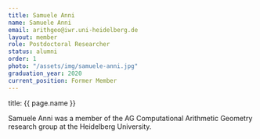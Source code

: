 ```yaml
---
title: Samuele Anni
name: Samuele Anni
email: arithgeo@iwr.uni-heidelberg.de
layout: member
role: Postdoctoral Researcher
status: alumni
order: 1
photo: "/assets/img/samuele-anni.jpg"
graduation_year: 2020
current_position: Former Member
---
```

title: {{ page.name }}

Samuele Anni was a member of the AG Computational Arithmetic Geometry research group at the Heidelberg University.